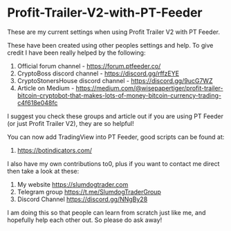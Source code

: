 # Profit-Trailer-V2-with-PT-Feeder
These are my current settings when using Profit Trailer V2 with PT Feeder.

These have been created using other peoples settings and help. To give credit I have been really helped by the following:

1) Official forum channel - https://forum.ptfeeder.co/
2) CryptoBoss discord channel - https://discord.gg/rffzEYE 
3) CryptoStonersHouse discord channel - https://discord.gg/9ucG7WZ
4) Article on Medium - https://medium.com/@wisepapertiger/profit-trailer-bitcoin-cryptobot-that-makes-lots-of-money-bitcoin-currency-trading-c4f618e048fc

I suggest you check these groups and article out if you are using PT Feeder (or just Profit Trailer V2), they are so helpful!

You can now add TradingView into PT Feeder, good scripts can be found at:
1) https://botindicators.com/

I also have my own contributions to0, plus if you want to contact me direct then take a look at these:
1) My website https://slumdogtrader.com
2) Telegram group https://t.me/SlumdogTraderGroup 
3) Discord Channel https://discord.gg/NNgBy28 

I am doing this so that people can learn from scratch just like me, and hopefully help each other out. So please do ask away!
